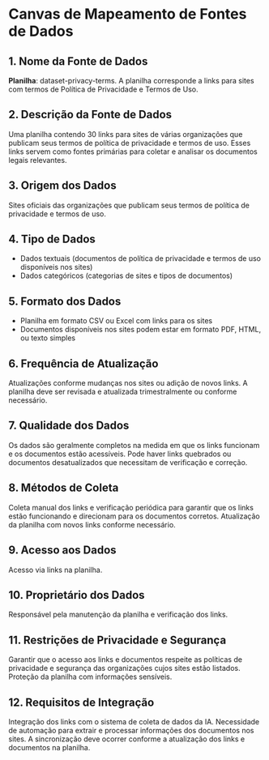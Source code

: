 
# Canvas de Mapeamento de Fontes de Dados


## 1. Nome da Fonte de Dados
**Planilha**: dataset-privacy-terms. A planilha corresponde a links para sites com termos de Política de Privacidade e Termos de Uso.

## 2. Descrição da Fonte de Dados
Uma planilha contendo 30 links para sites de várias organizações que publicam seus termos de política de privacidade e termos de uso. Esses links servem como fontes primárias para coletar e analisar os documentos legais relevantes.

## 3. Origem dos Dados
Sites oficiais das organizações que publicam seus termos de política de privacidade e termos de uso.

## 4. Tipo de Dados
- Dados textuais (documentos de política de privacidade e termos de uso disponíveis nos sites)
- Dados categóricos (categorias de sites e tipos de documentos)

## 5. Formato dos Dados
- Planilha em formato CSV ou Excel com links para os sites
- Documentos disponíveis nos sites podem estar em formato PDF, HTML, ou texto simples

## 6. Frequência de Atualização
Atualizações conforme mudanças nos sites ou adição de novos links. A planilha deve ser revisada e atualizada trimestralmente ou conforme necessário.

## 7. Qualidade dos Dados
Os dados são geralmente completos na medida em que os links funcionam e os documentos estão acessíveis. Pode haver links quebrados ou documentos desatualizados que necessitam de verificação e correção.

## 8. Métodos de Coleta
Coleta manual dos links e verificação periódica para garantir que os links estão funcionando e direcionam para os documentos corretos. Atualização da planilha com novos links conforme necessário.

## 9. Acesso aos Dados
Acesso via links na planilha.

## 10. Proprietário dos Dados
Responsável pela manutenção da planilha e verificação dos links.

## 11. Restrições de Privacidade e Segurança
Garantir que o acesso aos links e documentos respeite as políticas de privacidade e segurança das organizações cujos sites estão listados. Proteção da planilha com informações sensíveis.

## 12. Requisitos de Integração
Integração dos links com o sistema de coleta de dados da IA. Necessidade de automação para extrair e processar informações dos documentos nos sites. A sincronização deve ocorrer conforme a atualização dos links e documentos na planilha.